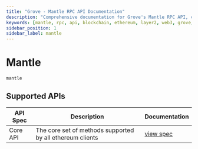```yaml
---
title: "Grove - Mantle RPC API Documentation"
description: "Comprehensive documentation for Grove's Mantle RPC API, covering endpoint details and integration strategies for blockchain developers."
keywords: [mantle, rpc, api, blockchain, ethereum, layer2, web3, grove, pocket, pokt]
sidebar_position: 1
sidebar_label: mantle
---
```


# Mantle

`mantle`

## Supported APIs

| API Spec | Description                                               | Documentation                  |
| -------- | --------------------------------------------------------- | ------------------------------ |
| Core API | The core set of methods supported by all ethereum clients | [view spec](../specs/core-api) |
